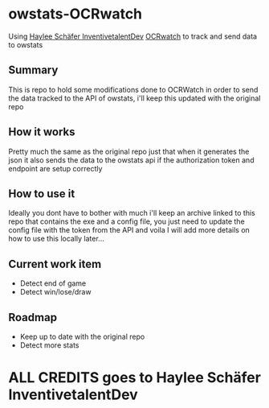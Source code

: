 # owstats-OCRwatch
Using [Haylee Schäfer InventivetalentDev](https://github.com/InventivetalentDev) [OCRwatch](https://github.com/InventivetalentDev/OCRwatch) to track and send data to owstats

## Summary
This is repo to hold some modifications done to OCRWatch in order to send the data tracked to the API of owstats, i'll keep this updated with the original repo 

## How it works
Pretty much the same as the original repo just that when it generates the json it also sends the data to the owstats api if the authorization token and endpoint are setup correctly 

## How to use it
Ideally you dont have to bother with much i'll keep an archive linked to this repo that contains the exe and a config file, you just need to update the config file with the token from the API and voila
I will add more details on how to use this locally later...

## Current work item
* Detect end of game 
* Detect win/lose/draw

## Roadmap
* Keep up to date with the original repo
* Detect more stats

# ALL CREDITS goes to Haylee Schäfer InventivetalentDev
